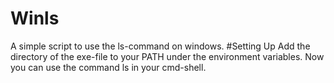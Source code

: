 # Winls
A simple script to use the ls-command on windows.
#Setting Up
Add the directory of the exe-file to your PATH under the environment variables. Now you can use the command ls in your cmd-shell.
